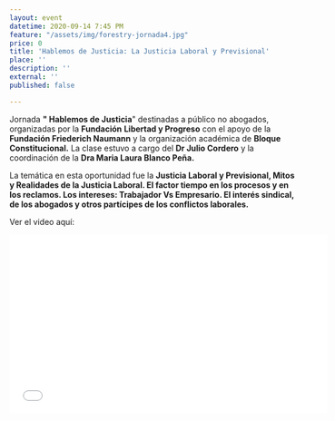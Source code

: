 ```yaml
---
layout: event
datetime: 2020-09-14 7:45 PM
feature: "/assets/img/forestry-jornada4.jpg"
price: 0
title: 'Hablemos de Justicia: La Justicia Laboral y Previsional'
place: ''
description: ''
external: ''
published: false

---
```

Jornada **" Hablemos de Justicia**" destinadas a público no abogados, organizadas por la **Fundación** **Libertad y Progreso** con el apoyo de la **Fundación Friederich Naumann** y la organización académica de **Bloque Constitucional.** La clase estuvo a cargo del **Dr Julio Cordero** y la coordinación de la **Dra Maria Laura Blanco Peña.**

La temática en esta oportunidad fue la **Justicia Laboral y Previsional, Mitos y Realidades de la Justicia Laboral. El factor tiempo en los procesos y en los reclamos. Los intereses: Trabajador Vs Empresario. El interés sindical, de los abogados y otros partícipes de los conflictos laborales.**

Ver el video aquí: 

<iframe width="560" height="315" src="[https://www.youtube.com/embed/XYay_bTM9xM](https://www.youtube.com/embed/XYay_bTM9xM "https://www.youtube.com/embed/XYay_bTM9xM")" frameborder="0" allow="accelerometer; autoplay; clipboard-write; encrypted-media; gyroscope; picture-in-picture" allowfullscreen></iframe>